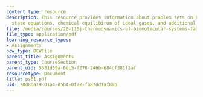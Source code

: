 ```yaml
---
content_type: resource
description: This resource provides information about problem sets on boundary conditions,
  state equations, chemical equilibirum of ideal gases, and additional practice problems.
file: /media/courses/20-110j-thermodynamics-of-biomolecular-systems-fall-2005/78d8ba7901a4d5b40f22fa87dd1af89b_ps01.pdf
file_type: application/pdf
learning_resource_types:
- Assignments
ocw_type: OCWFile
parent_title: Assignments
parent_type: CourseSection
parent_uid: 5531d59a-6ec5-f278-246b-684df381f2af
resourcetype: Document
title: ps01.pdf
uid: 78d8ba79-01a4-d5b4-0f22-fa87dd1af89b
---
```


